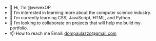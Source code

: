 - 👋 Hi, I’m @wevexOP
- 👀 I’m interested in learning more about the computer science industry.
- 🌱 I’m currently learning CSS, JavaScript, HTML, and Python.
- 💞️ I’m looking to collaborate on projects that will help me build my portfolio.
- 📫 How to reach me Email: dompaulazzo@gmail.com

<!---
wevexOP/wevexOP is a ✨ special ✨ repository because its `README.md` (this file) appears on your GitHub profile.
You can click the Preview link to take a look at your changes.
--->
